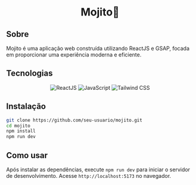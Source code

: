 <h1 align='center'>Mojito🍹</h1>

## Sobre

Mojito é uma aplicação web construída utilizando ReactJS e GSAP, focada em proporcionar uma experiência moderna e eficiente.

## Tecnologias

<p align="center">
    <img src="https://img.icons8.com/color/96/000000/react-native.png" alt="ReactJS" title="ReactJS" />
    <img src="https://img.icons8.com/color/96/000000/javascript.png" alt="JavaScript" title="JavaScript" />
    <img src="https://img.icons8.com/color/96/000000/tailwindcss.png" alt="Tailwind CSS" title="Tailwind CSS" />
</p>

## Instalação

```bash
git clone https://github.com/seu-usuario/mojito.git
cd mojito
npm install
npm run dev
```

## Como usar

Após instalar as dependências, execute `npm run dev` para iniciar o servidor de desenvolvimento. Acesse `http://localhost:5173` no navegador.
